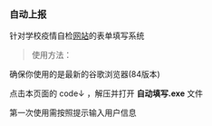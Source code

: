 ### 自动上报

针对学校疫情自检[网站](http://xgfx.bnuz.edu.cn/xsdtfw/sys/emaphome/portal/index.do)的表单填写系统

> 使用方法：

确保你使用的是最新的谷歌浏览器(84版本)

点击本页面的 code↓ ，解压并打开 **自动填写.exe** 文件

第一次使用需按照提示输入用户信息

